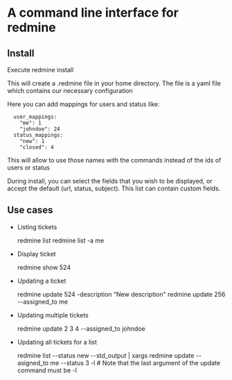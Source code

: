 # A command line interface for redmine

## Install

  Execute
      redmine install

  This will create a .redmine file in your home directory. The file is a yaml file which contains our necessary configuration

  Here you can add mappings for users and status like:

      user_mappings:
        "me": 1
        "johndoe": 24
      status_mappings:
        "new": 1
        "closed": 4

  This will allow to use those names with the commands instead of the ids of users or status

  During install, you can select the fields that you wish to be displayed, or accept the default (url, status, subject). This list can contain custom fields.

## Use cases

- Listing tickets

    redmine list
    redmine list -a me

- Display ticket

    redmine show 524

- Updating a ticket

    redmine update 524 -description "New description"
    redmine update 256 --assigned_to me

- Updating multiple tickets

    redmine update 2 3 4 --assigned_to johndoe

- Updating all tickets for a list

    redmine list --status new --std_output | xargs redmine update --asigned_to me --status 3 -l
    \# Note that the last argument of the update command must be -l

